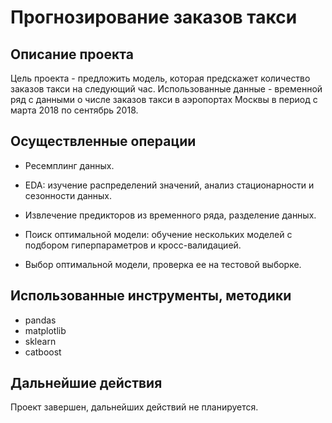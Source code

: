 # Прогнозирование заказов такси

## Описание проекта

Цель проекта - предложить модель, которая предскажет количество заказов такси на следующий час. Использованные данные - временной ряд с данными о числе заказов такси в аэропортах Москвы в период с марта 2018 по сентябрь 2018.

## Осуществленные операции

* Ресемплинг данных.

* EDA: изучение распределений значений, анализ стационарности и сезонности данных.

* Извлечение предикторов из временного ряда, разделение данных.

* Поиск оптимальной модели: обучение нескольких моделей с подбором гиперпараметров и кросс-валидацией.

* Выбор оптимальной модели, проверка ее на тестовой выборке.

## Использованные инструменты, методики

* pandas
* matplotlib
* sklearn
* catboost

## Дальнейшие действия

Проект завершен, дальнейших действий не планируется.
